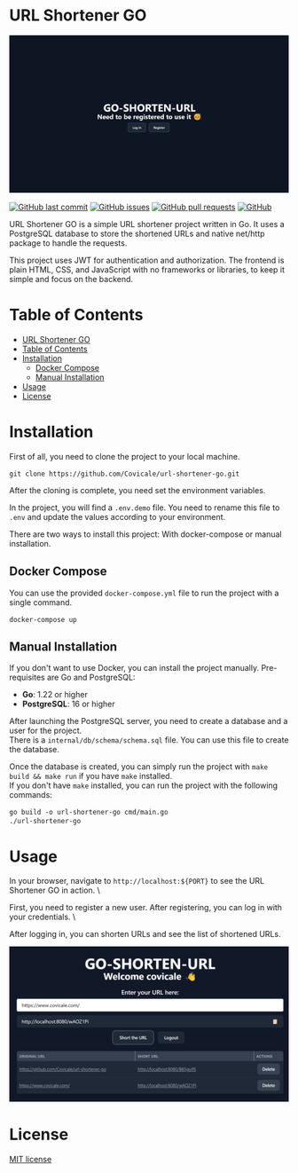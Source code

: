 # URL Shortener GO

![Demo Preview](images/quick-demo.gif)

[![GitHub last commit](https://img.shields.io/github/last-commit/covicale/url-shortener-go)](https://img.shields.io/github/last-commit/covicale/url-shortener-go)
[![GitHub issues](https://img.shields.io/github/issues-raw/covicale/url-shortener-go)](https://img.shields.io/github/issues-raw/covicale/url-shortener-go)
[![GitHub pull requests](https://img.shields.io/github/issues-pr/covicale/url-shortener-go)](https://img.shields.io/github/issues-pr/covicale/url-shortener-go)
[![GitHub](https://img.shields.io/github/license/covicale/url-shortener-go)](https://img.shields.io/github/license/covicale/url-shortener-go)

URL Shortener GO is a simple URL shortener project written in Go. It uses a PostgreSQL database to store the shortened URLs and native net/http package to handle the requests.

This project uses JWT for authentication and authorization. The frontend is plain HTML, CSS, and JavaScript with no frameworks or libraries, to keep it simple and focus on the backend.

# Table of Contents

- [URL Shortener GO](#url-shortener-go)
- [Table of Contents](#table-of-contents)
- [Installation](#installation)
  - [Docker Compose](#docker-compose)
  - [Manual Installation](#manual-installation)
- [Usage](#usage)
- [License](#license)

# Installation

First of all, you need to clone the project to your local machine.

```shell
git clone https://github.com/Covicale/url-shortener-go.git
```

After the cloning is complete, you need set the environment variables.

In the project, you will find a `.env.demo` file. You need to rename this file to `.env` and update the values according to your environment.

There are two ways to install this project: With docker-compose or manual installation.

## Docker Compose

You can use the provided `docker-compose.yml` file to run the project with a single command.

```shell
docker-compose up
```

## Manual Installation

If you don't want to use Docker, you can install the project manually. Pre-requisites are Go and PostgreSQL:

- **Go**: 1.22 or higher
- **PostgreSQL**: 16 or higher

After launching the PostgreSQL server, you need to create a database and a user for the project. \
There is a `internal/db/schema/schema.sql` file. You can use this file to create the database.

Once the database is created, you can simply run the project with `make build && make run` if you have `make` installed. \
If you don't have `make` installed, you can run the project with the following commands:

```shell
go build -o url-shortener-go cmd/main.go
./url-shortener-go
```

# Usage

In your browser, navigate to `http://localhost:${PORT}` to see the URL Shortener GO in action. \

First, you need to register a new user. After registering, you can log in with your credentials. \

After logging in, you can shorten URLs and see the list of shortened URLs.

![URL Shortener GO](images/usage.png)

# License

[MIT license](./LICENSE)

